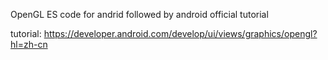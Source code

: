 OpenGL ES code for andrid followed by android official tutorial

tutorial: https://developer.android.com/develop/ui/views/graphics/opengl?hl=zh-cn
